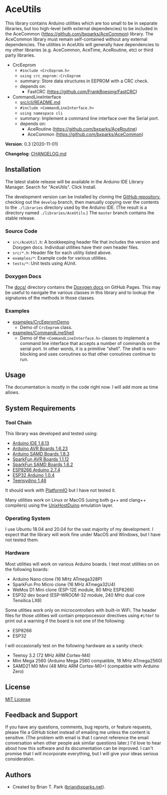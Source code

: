 # AceUtils

This library contains Arduino utilities which are too small to be in separate
libraries, but too high-level (with external dependencies) to be included in the
AceCommon (https://github.com/bxparks/AceCommon) library. The AceCommon library
must remain self-contained without any external dependencies. The utilities in
AceUtils will generally have dependencies to my other libraries (e.g. AceCommon,
AceTime, AceRoutine, etc) or third party libraries.

* CrcEeprom
    * `#include <CrcEeprom.h>`
    * `using crc_eeprom::CrcEeprom`
    * summary: Store data structures in EEPROM with a CRC check.
    * depends on:
        * FastCRC (https://github.com/FrankBoesing/FastCRC)
* CommandLineInterface
    * [src/cli/README.md](src/cli/README.md)
    * `#include <CommandLineInterface.h>`
    * `using namespace cli`
    * summary: Implement a command line interface over the Serial port.
    * depends on:
        * AceRoutine (https://github.com/bxparks/AceRoutine)
        * AceCommon (https://github.com/bxparks/AceCommon)

**Version**: 0.3 (2020-11-01)

**Changelog**: [CHANGELOG.md](CHANGELOG.md)

## Installation

The latest stable release will be available in the Arduino IDE Library
Manager. Search for "AceUtils". Click Install.

The development version can be installed by cloning the
[GitHub repository](https://github.com/bxparks/AceUtils), checking out the
`develop` branch, then manually copying over the contents to the `./libraries`
directory used by the Arduino IDE. (The result is a directory named
`./libraries/AceUtils`.) The `master` branch contains the stable release.

### Source Code

* `src/AceUtil.h`: A bookkeeping header file that includes the version and
  Doxygen docs. Individual utilities have their own header files.
* `src/*.h`: Header file for each utility listed above.
* `examples/*`: Example code for various utilities.
* `tests/*`: Unit tests using AUnit.

### Doxygen Docs

The [docs/](docs/) directory contains the
[Doxygen docs](https://bxparks.github.io/AceUtils/html) on GitHub Pages.
This may be useful to navigate the various classes in this library
and to lookup the signatures of the methods in those classes.

### Examples

* [examples/CrcEepromDemo](examples/CrcEepromDemo)
    * Demo of `CrcEeprom` class.
* [examples/CommandLineShell](examples/CommandLineShell)
    * Demo of the `<CommandLineInterface.h>` classes to implement a command line
      interface that accepts a number of commands on the serial port. In other
      words, it is a primitive "shell". The shell is non-blocking and uses
      coroutines so that other coroutines continue to run.

## Usage

The documentation is mostly in the code right now. I will add more as time
allows.

## System Requirements

### Tool Chain

This library was developed and tested using:

* [Arduino IDE 1.8.13](https://www.arduino.cc/en/Main/Software)
* [Arduino AVR Boards 1.6.23](https://github.com/arduino/ArduinoCore-avr)
* [Arduino SAMD Boards 1.8.3](https://github.com/arduino/ArduinoCore-samd)
* [SparkFun AVR Boards 1.1.12](https://github.com/sparkfun/Arduino_Boards)
* [SparkFun SAMD Boards 1.6.2](https://github.com/sparkfun/Arduino_Boards)
* [ESP8266 Arduino 2.7.4](https://github.com/esp8266/Arduino)
* [ESP32 Arduino 1.0.4](https://github.com/espressif/arduino-esp32)
* [Teensydino 1.46](https://www.pjrc.com/teensy/td_download.html)

It should work with [PlatformIO](https://platformio.org/) but I have
not tested it.

Many utilities work on Linux or MacOS (using both g++ and clang++ compilers)
using the [UnixHostDuino](https://github.com/bxparks/UnixHostDuino) emulation
layer.

### Operating System

I use Ubuntu 18.04 and 20.04 for the vast majority of my development. I expect
that the library will work fine under MacOS and Windows, but I have not tested
them.

### Hardware

Most utilities will work on various Arduino boards. I test most utilities on
on the following boards:

* Arduino Nano clone (16 MHz ATmega328P)
* SparkFun Pro Micro clone (16 MHz ATmega32U4)
* WeMos D1 Mini clone (ESP-12E module, 80 MHz ESP8266)
* ESP32 dev board (ESP-WROOM-32 module, 240 MHz dual core Tensilica LX6)

Some utlities work only on microcontrollers with built-in WiFi. The header
files for those utilities will contain preprpocessor directives using `#ifdef`
to print out a warning if the board is not one of the following:

* ESP8266
* ESP32

I will occasionally test on the following hardware as a sanity check:

* Teensy 3.2 (72 MHz ARM Cortex-M4)
* Mini Mega 2560 (Arduino Mega 2560 compatible, 16 MHz ATmega2560)
* SAMD21 M0 Mini (48 MHz ARM Cortex-M0+) (compatible with Arduino Zero)

## License

[MIT License](https://opensource.org/licenses/MIT)

## Feedback and Support

If you have any questions, comments, bug reports, or feature requests, please
file a GitHub ticket instead of emailing me unless the content is sensitive.
(The problem with email is that I cannot reference the email conversation when
other people ask similar questions later.) I'd love to hear about how this
software and its documentation can be improved. I can't promise that I will
incorporate everything, but I will give your ideas serious consideration.

## Authors

* Created by Brian T. Park (brian@xparks.net).

